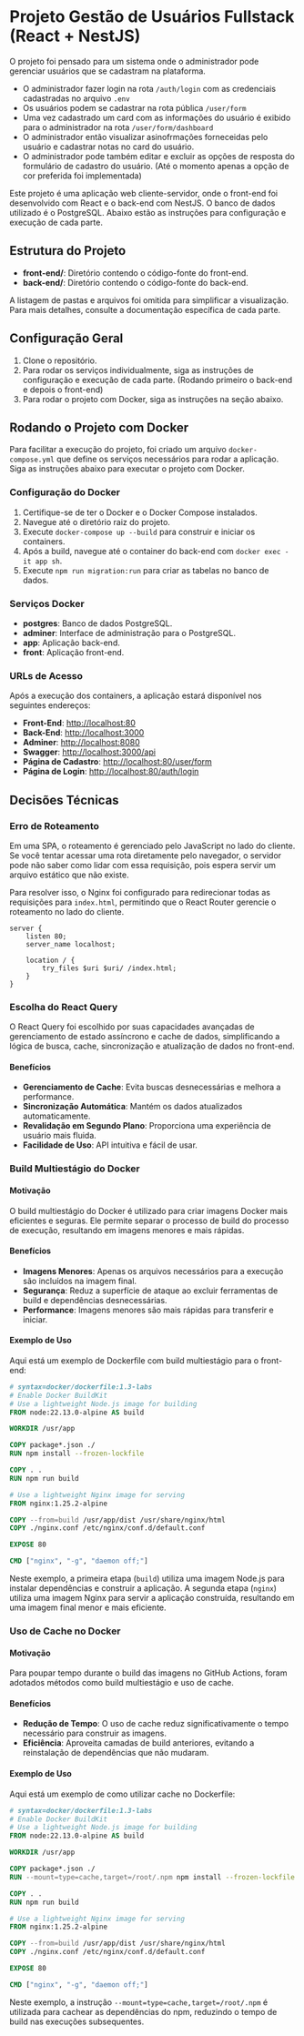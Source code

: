 # Projeto Gestão de Usuários Fullstack (React + NestJS)

O projeto foi pensado para um sistema onde o administrador pode gerenciar usuários que se cadastram na plataforma.

- O administrador fazer login na rota `/auth/login` com as credenciais cadastradas no arquivo `.env`
- Os usuários podem se cadastrar na rota pública `/user/form` 
- Uma vez cadastrado um card com as informações do usuário é exibido para o administrador na rota `/user/form/dashboard`
- O administrador então visualizar asinofrmações forneceidas pelo usuário e cadastrar notas no card do usuário.
- O administrador pode também editar e excluir as opções de resposta do formulário de cadastro do usuário. (Até o momento apenas a opção de cor preferida foi implementada)
  
Este projeto é uma aplicação web cliente-servidor, onde o front-end foi desenvolvido com React e o back-end com NestJS. O banco de dados utilizado é o PostgreSQL. Abaixo estão as instruções para configuração e execução de cada parte.
  
## Estrutura do Projeto

- **front-end/**: Diretório contendo o código-fonte do front-end.
- **back-end/**: Diretório contendo o código-fonte do back-end.

A listagem de pastas e arquivos foi omitida para simplificar a visualização. Para mais detalhes, consulte a documentação específica de cada parte.

## Configuração Geral

1. Clone o repositório.
2. Para rodar os serviços individualmente, siga as instruções de configuração e execução de cada parte. (Rodando primeiro o back-end e depois o front-end)
3. Para rodar o projeto com Docker, siga as instruções na seção abaixo.

## Rodando o Projeto com Docker

Para facilitar a execução do projeto, foi criado um arquivo `docker-compose.yml` que define os serviços necessários para rodar a aplicação. Siga as instruções abaixo para executar o projeto com Docker.

### Configuração do Docker

1. Certifique-se de ter o Docker e o Docker Compose instalados.
2. Navegue até o diretório raiz do projeto.
3. Execute `docker-compose up --build` para construir e iniciar os containers.
4. Após a build, navegue até o container do back-end com `docker exec -it app sh`.
6. Execute `npm run migration:run` para criar as tabelas no banco de dados.

### Serviços Docker

- **postgres**: Banco de dados PostgreSQL.
- **adminer**: Interface de administração para o PostgreSQL.
- **app**: Aplicação back-end.
- **front**: Aplicação front-end.

### URLs de Acesso
Após a execução dos containers, a aplicação estará disponível nos seguintes endereços:
- **Front-End**: [http://localhost:80](http://localhost:80)
- **Back-End**: [http://localhost:3000](http://localhost:3000)
- **Adminer**: [http://localhost:8080](http://localhost:8080)
- **Swagger**: [http://localhost:3000/api](http://localhost:3000/api)
- **Página de Cadastro**: [http://localhost:80/user/form](http://localhost:80/user/form)
- **Página de Login**: [http://localhost:80/auth/login](http://localhost:80/auth/login)
  
## Decisões Técnicas

### Erro de Roteamento

Em uma SPA, o roteamento é gerenciado pelo JavaScript no lado do cliente. Se você tentar acessar uma rota diretamente pelo navegador, o servidor pode não saber como lidar com essa requisição, pois espera servir um arquivo estático que não existe.

Para resolver isso, o Nginx foi configurado para redirecionar todas as requisições para `index.html`, permitindo que o React Router gerencie o roteamento no lado do cliente.

```nginx
server {
    listen 80;
    server_name localhost;

    location / {
        try_files $uri $uri/ /index.html;
    }
}
```

### Escolha do React Query

O React Query foi escolhido por suas capacidades avançadas de gerenciamento de estado assíncrono e cache de dados, simplificando a lógica de busca, cache, sincronização e atualização de dados no front-end.

#### Benefícios

- **Gerenciamento de Cache**: Evita buscas desnecessárias e melhora a performance.
- **Sincronização Automática**: Mantém os dados atualizados automaticamente.
- **Revalidação em Segundo Plano**: Proporciona uma experiência de usuário mais fluida.
- **Facilidade de Uso**: API intuitiva e fácil de usar.

### Build Multiestágio do Docker

#### Motivação

O build multiestágio do Docker é utilizado para criar imagens Docker mais eficientes e seguras. Ele permite separar o processo de build do processo de execução, resultando em imagens menores e mais rápidas.

#### Benefícios

- **Imagens Menores**: Apenas os arquivos necessários para a execução são incluídos na imagem final.
- **Segurança**: Reduz a superfície de ataque ao excluir ferramentas de build e dependências desnecessárias.
- **Performance**: Imagens menores são mais rápidas para transferir e iniciar.

#### Exemplo de Uso

Aqui está um exemplo de Dockerfile com build multiestágio para o front-end:

```dockerfile
# syntax=docker/dockerfile:1.3-labs
# Enable Docker BuildKit
# Use a lightweight Node.js image for building
FROM node:22.13.0-alpine AS build

WORKDIR /usr/app

COPY package*.json ./
RUN npm install --frozen-lockfile

COPY . .
RUN npm run build

# Use a lightweight Nginx image for serving
FROM nginx:1.25.2-alpine

COPY --from=build /usr/app/dist /usr/share/nginx/html
COPY ./nginx.conf /etc/nginx/conf.d/default.conf

EXPOSE 80

CMD ["nginx", "-g", "daemon off;"]
```

Neste exemplo, a primeira etapa (`build`) utiliza uma imagem Node.js para instalar dependências e construir a aplicação. A segunda etapa (`nginx`) utiliza uma imagem Nginx para servir a aplicação construída, resultando em uma imagem final menor e mais eficiente.

### Uso de Cache no Docker

#### Motivação

Para poupar tempo durante o build das imagens no GitHub Actions, foram adotados métodos como build multiestágio e uso de cache.

#### Benefícios

- **Redução de Tempo**: O uso de cache reduz significativamente o tempo necessário para construir as imagens.
- **Eficiência**: Aproveita camadas de build anteriores, evitando a reinstalação de dependências que não mudaram.

#### Exemplo de Uso

Aqui está um exemplo de como utilizar cache no Dockerfile:

```dockerfile
# syntax=docker/dockerfile:1.3-labs
# Enable Docker BuildKit
# Use a lightweight Node.js image for building
FROM node:22.13.0-alpine AS build

WORKDIR /usr/app

COPY package*.json ./
RUN --mount=type=cache,target=/root/.npm npm install --frozen-lockfile

COPY . .
RUN npm run build

# Use a lightweight Nginx image for serving
FROM nginx:1.25.2-alpine

COPY --from=build /usr/app/dist /usr/share/nginx/html
COPY ./nginx.conf /etc/nginx/conf.d/default.conf

EXPOSE 80

CMD ["nginx", "-g", "daemon off;"]
```

Neste exemplo, a instrução `--mount=type=cache,target=/root/.npm` é utilizada para cachear as dependências do npm, reduzindo o tempo de build nas execuções subsequentes.

